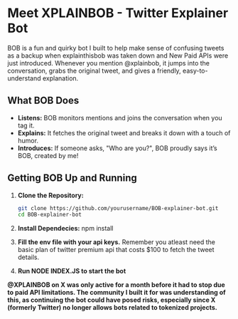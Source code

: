 # Meet XPLAINBOB - Twitter Explainer Bot

BOB is a fun and quirky bot I built to help make sense of confusing tweets as a backup when explainthisbob was taken down and New Paid APIs were just introduced. Whenever you mention @xplainbob, it jumps into the conversation, grabs the original tweet, and gives a friendly, easy-to-understand explanation.

## What BOB Does

- **Listens:** BOB monitors mentions and joins the conversation when you tag it. 
- **Explains:** It fetches the original tweet and breaks it down with a touch of humor.
- **Introduces:** If someone asks, "Who are you?", BOB proudly says it’s BOB, created by me!

## Getting BOB Up and Running

1. **Clone the Repository:**
   ```bash
   git clone https://github.com/yourusername/BOB-explainer-bot.git
   cd BOB-explainer-bot

2. **Install Dependecies:**
   npm install

3. **Fill the env file with your api keys.**
   Remember you atleast need the basic plan of twitter premium api that costs $100 to fetch the tweet details. 

4. **Run NODE INDEX.JS to start the bot**

**@XPLAINBOB on X was only active for a month before it had to stop due to paid API limitations. The community I built it for was understanding of this, as continuing the bot could have posed risks, especially since X (formerly Twitter) no longer allows bots related to tokenized projects.**